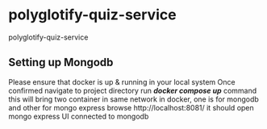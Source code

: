# polyglotify-quiz-service
polyglotify-quiz-service


## Setting up Mongodb
Please ensure that docker is up & running in your local system
Once confirmed
navigate to project directory
run _**docker compose up**_ command
this will bring two container in same network in docker, one is for mongodb and other for mongo express
browse http://localhost:8081/ it should open mongo express UI connected to mongodb

